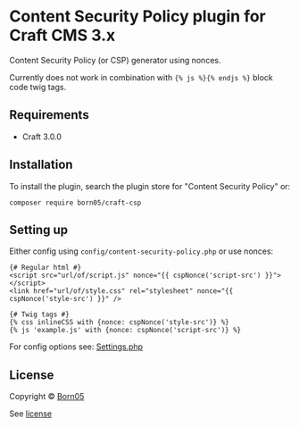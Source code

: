 # Content Security Policy plugin for Craft CMS 3.x

Content Security Policy (or CSP) generator using nonces.

Currently does not work in combination with `{% js %}{% endjs %}` block code twig tags.

## Requirements

- Craft 3.0.0

## Installation

To install the plugin, search the plugin store for "Content Security Policy" or:

`composer require born05/craft-csp`

## Setting up

Either config using `config/content-security-policy.php` or use nonces:
```twig
{# Regular html #}
<script src="url/of/script.js" nonce="{{ cspNonce('script-src') }}"></script>
<link href="url/of/style.css" rel="stylesheet" nonce="{{ cspNonce('style-src') }}" />

{# Twig tags #}
{% css inlineCSS with {nonce: cspNonce('style-src')} %}
{% js 'example.js' with {nonce: cspNonce('script-src')} %}
```

For config options see: [Settings.php](https://github.com/born05/craft-csp/blob/master/src/models/Settings.php)

## License

Copyright © [Born05](https://www.born05.com/)

See [license](https://github.com/born05/craft-csp/blob/master/LICENSE.md)
